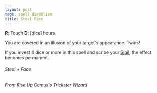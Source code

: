 ```yaml
---
layout: post
tags: spell diabolism
title: Steal Face
---
```

**R**: Touch  **D**: [dice] hours

You are covered in an illusion of your target's appearance. Twins!

If you invest 4 dice or more in this spell and scribe your [Sigil](/spells/#lexicon), the effect becomes permanent.
 
###### Steal + Face
###### From Rise Up Comus's [Trickster Wizard](https://riseupcomus.blogspot.com/2021/12/trickster-osr-class-that-can-steal.html)
